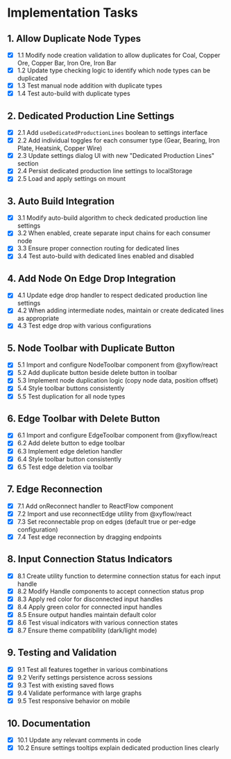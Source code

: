 # Implementation Tasks

## 1. Allow Duplicate Node Types

- [x] 1.1 Modify node creation validation to allow duplicates for Coal, Copper Ore, Copper Bar, Iron Ore, Iron Bar
- [x] 1.2 Update type checking logic to identify which node types can be duplicated
- [x] 1.3 Test manual node addition with duplicate types
- [x] 1.4 Test auto-build with duplicate types

## 2. Dedicated Production Line Settings

- [x] 2.1 Add `useDedicatedProductionLines` boolean to settings interface
- [x] 2.2 Add individual toggles for each consumer type (Gear, Bearing, Iron Plate, Heatsink, Copper Wire)
- [x] 2.3 Update settings dialog UI with new "Dedicated Production Lines" section
- [x] 2.4 Persist dedicated production line settings to localStorage
- [x] 2.5 Load and apply settings on mount

## 3. Auto Build Integration

- [x] 3.1 Modify auto-build algorithm to check dedicated production line settings
- [x] 3.2 When enabled, create separate input chains for each consumer node
- [x] 3.3 Ensure proper connection routing for dedicated lines
- [x] 3.4 Test auto-build with dedicated lines enabled and disabled

## 4. Add Node On Edge Drop Integration

- [x] 4.1 Update edge drop handler to respect dedicated production line settings
- [x] 4.2 When adding intermediate nodes, maintain or create dedicated lines as appropriate
- [x] 4.3 Test edge drop with various configurations

## 5. Node Toolbar with Duplicate Button

- [x] 5.1 Import and configure NodeToolbar component from @xyflow/react
- [x] 5.2 Add duplicate button beside delete button in toolbar
- [x] 5.3 Implement node duplication logic (copy node data, position offset)
- [x] 5.4 Style toolbar buttons consistently
- [x] 5.5 Test duplication for all node types

## 6. Edge Toolbar with Delete Button

- [x] 6.1 Import and configure EdgeToolbar component from @xyflow/react
- [x] 6.2 Add delete button to edge toolbar
- [x] 6.3 Implement edge deletion handler
- [x] 6.4 Style toolbar button consistently
- [x] 6.5 Test edge deletion via toolbar

## 7. Edge Reconnection

- [x] 7.1 Add onReconnect handler to ReactFlow component
- [x] 7.2 Import and use reconnectEdge utility from @xyflow/react
- [x] 7.3 Set reconnectable prop on edges (default true or per-edge configuration)
- [x] 7.4 Test edge reconnection by dragging endpoints

## 8. Input Connection Status Indicators

- [x] 8.1 Create utility function to determine connection status for each input handle
- [x] 8.2 Modify Handle components to accept connection status prop
- [x] 8.3 Apply red color for disconnected input handles
- [x] 8.4 Apply green color for connected input handles
- [x] 8.5 Ensure output handles maintain default color
- [x] 8.6 Test visual indicators with various connection states
- [x] 8.7 Ensure theme compatibility (dark/light mode)

## 9. Testing and Validation

- [x] 9.1 Test all features together in various combinations
- [x] 9.2 Verify settings persistence across sessions
- [x] 9.3 Test with existing saved flows
- [x] 9.4 Validate performance with large graphs
- [x] 9.5 Test responsive behavior on mobile

## 10. Documentation

- [x] 10.1 Update any relevant comments in code
- [x] 10.2 Ensure settings tooltips explain dedicated production lines clearly
